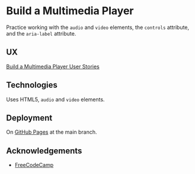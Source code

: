 # Build a Multimedia Player

Practice working with the `audio` and `video` elements, the `controls` attribute, and the `aria-label` attribute.

## UX

[Build a Multimedia Player User Stories](https://www.freecodecamp.org/learn/full-stack-developer/lab-multimedia-player/lab-multimedia-player)

## Technologies

Uses HTML5, `audio` and `video` elements.

## Deployment

On [GitHub Pages](https://derektypist.github.io/build-a-multimedia-player) at the main branch.

## Acknowledgements

- [FreeCodeCamp](https://www.freecodecamp.org)
